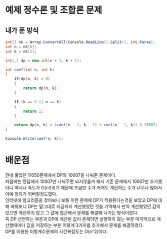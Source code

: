 # 예제 정수론 및 조합론 문제

## 내가 푼 방식
``` cs
int[] nk = Array.ConvertAll(Console.ReadLine().Split(), int.Parse);
int n = nk[0];
int k = nk[1];

int[,] dp = new int[n + 1, k + 1];

int coef(int n, int k)
{
    if(dp[n, k] > 0)
    {
        return dp[n, k];
    }

    if (k == 0 || n == k)
    {
        return 1;
    }

    return dp[n, k] = (coef(n - 1, k - 1) + coef(n - 1, k)) % 10007;
}

Console.Write(coef(n, k));
```

# 배운점
전에 풀었던 11050문제에서 DP와 10007을 나눠준 문제이다.  
처음에는 정답에서 10007만 나눠주면 되지않을까 해서 기존 문제에서 10007만 추가했더니 역시나 속도가 O(n!)이기 때문에 조금만 수가 커져도 계산하는 수가 너무나 많아서 아예 정지가 되버릴정도였다.  
인터넷에 알고리즘을 찾아보니 보통 이런 문제에 DP가 적용된다는것을 보았고 DP에 대해 배워보니 DP는 말그대로 지금까지 계산했었던 것을 기억해서 만약 계산했었던 값이 있으면 계산하지 않고 그 값에 접근해서 문제를 해결해 나가는 방식이었다.  
즉 DP 선언하는 부분과 DP에 계산된 값이 존재하면 실행하지 않는 부분 마지막으로 계산할때마다 값을 저장하는 부분 이렇게 3가지를 추가해서 문제를 해결하였다.  
DP를 이용한 이항계수문제의 시간복잡도는 O(n^2)이다.  


